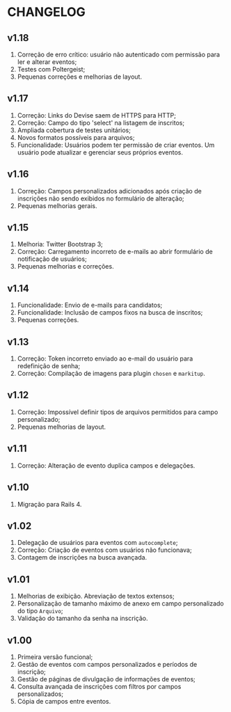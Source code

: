 
# CHANGELOG

## v1.18

1. Correção de erro crítico: usuário não autenticado com permissão para ler e alterar eventos;
2. Testes com Poltergeist;
3. Pequenas correções e melhorias de layout.

## v1.17

1. Correção: Links do Devise saem de HTTPS para HTTP;
2. Correção: Campo do tipo 'select' na listagem de inscritos;
3. Ampliada cobertura de testes unitários;
4. Novos formatos possíveis para arquivos;
5. Funcionalidade: Usuários podem ter permissão de criar eventos. Um usuário
pode atualizar e gerenciar seus próprios eventos.

## v1.16

1. Correção: Campos personalizados adicionados após criação de inscrições não
sendo exibidos no formulário de alteração;
2. Pequenas melhorias gerais.

## v1.15

1. Melhoria: Twitter Bootstrap 3;
2. Correção: Carregamento incorreto de e-mails ao abrir formulário de
notificação de usuários;
3. Pequenas melhorias e correções.

## v1.14

1. Funcionalidade: Envio de e-mails para candidatos;
2. Funcionalidade: Inclusão de campos fixos na busca de inscritos;
3. Pequenas correções.

## v1.13

1. Correção: Token incorreto enviado ao e-mail do usuário para redefinição de senha;
2. Correção: Compilação de imagens para plugin `chosen` e `markitup`.

## v1.12

1. Correção: Impossível definir tipos de arquivos permitidos para campo personalizado;
3. Pequenas melhorias de layout.

## v1.11

1. Correção: Alteração de evento duplica campos e delegações.

## v1.10

1. Migração para Rails 4.

## v1.02

1. Delegação de usuários para eventos com `autocomplete`;
2. Correção: Criação de eventos com usuários não funcionava;
3. Contagem de inscrições na busca avançada.

## v1.01

1. Melhorias de exibição. Abreviação de textos extensos;
2. Personalização de tamanho máximo de anexo em campo personalizado do tipo `Arquivo`;
3. Validação do tamanho da senha na inscrição.

## v1.00

1. Primeira versão funcional;
2. Gestão de eventos com campos personalizados e períodos de inscrição;
3. Gestão de páginas de divulgação de informações de eventos;
4. Consulta avançada de inscrições com filtros por campos personalizados;
5. Cópia de campos entre eventos.
